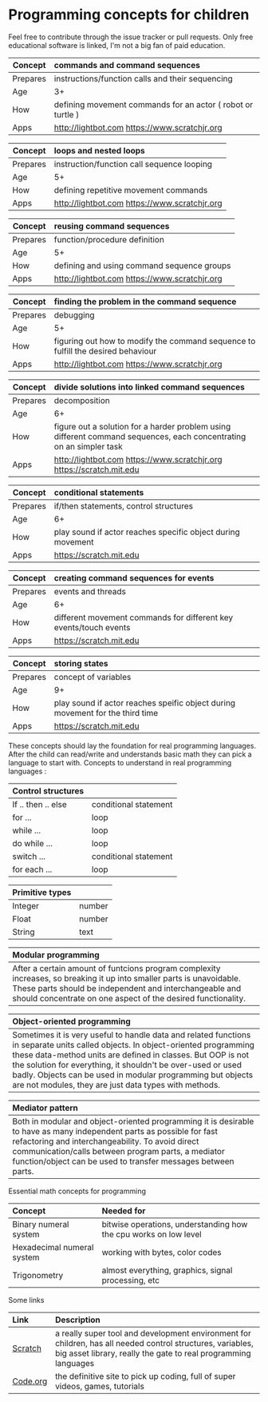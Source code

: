 # Programming concepts for children
Feel free to contribute through the issue tracker or pull requests. Only free educational software is linked, I'm not a big fan of paid education.

| Concept | commands and command sequences |
| - | :- |
| Prepares | instructions/function calls and their sequencing |
| Age | 3+ |
| How | defining movement commands for an actor ( robot or turtle ) |
| Apps | http://lightbot.com https://www.scratchjr.org |

| Concept | loops and nested loops |
| - | :- |
| Prepares | instruction/function call sequence looping |
| Age | 5+ |
| How | defining repetitive movement commands |
| Apps | http://lightbot.com https://www.scratchjr.org |

| Concept | reusing command sequences |
| - | :- |
| Prepares | function/procedure definition |
| Age | 5+ |
| How | defining and using command sequence groups |
| Apps | http://lightbot.com https://www.scratchjr.org |

| Concept | finding the problem in the command sequence |
| - | :- |
| Prepares | debugging |
| Age | 5+ |
| How | figuring out how to modify the command sequence to fulfill the desired behaviour |
| Apps | http://lightbot.com https://www.scratchjr.org |

| Concept | divide solutions into linked command sequences |
| - | :- |
| Prepares | decomposition |
| Age | 6+ |
| How | figure out a solution for a harder problem using different command sequences, each concentrating on an simpler task |
| Apps | http://lightbot.com https://www.scratchjr.org https://scratch.mit.edu |

| Concept | conditional statements |
| - | :- |
| Prepares | if/then statements, control structures |
| Age | 6+ |
| How | play sound if actor reaches specific object during movement |
| Apps | https://scratch.mit.edu |

| Concept | creating command sequences for events |
| - | :- |
| Prepares | events and threads |
| Age | 6+ |
| How | different movement commands for different key events/touch events |
| Apps | https://scratch.mit.edu |

| Concept | storing states |
| - | :- |
| Prepares | concept of variables |
| Age | 9+ |
| How | play sound if actor reaches speific object during movement for the third time |
| Apps | https://scratch.mit.edu |

These concepts should lay the foundation for real programming languages. After the child can read/write and understands basic math they can pick a language to start with.
Concepts to understand in real programming languages :

| Control structures | |
| :- | :- |
| If .. then .. else | conditional statement |
| for ... | loop |
| while ... | loop |
| do while ... | loop |
| switch ... | conditional statement |
| for each ... | loop |

| Primitive types | |
| :- | :- |
| Integer | number |
| Float |  number |
| String | text |

| Modular programming |
| :- |
| After a certain amount of funtcions program complexity increases, so breaking it up into smaller parts is unavoidable. These parts should be independent and interchangeable and should concentrate on one aspect of the desired functionality. |

| Object-oriented programming |
| :- |
| Sometimes it is very useful to handle data and related functions in separate units called objects. In object-oriented programming these data-method units are defined in classes. But OOP is not the solution for everything, it shouldn't be over-used or used badly. Objects can be used in modular programming but objects are not modules, they are just data types with methods. |

| Mediator pattern |
| :- |
| Both in modular and object-oriented programming it is desirable to have as many independent parts as possible for fast refactoring and interchangeability. To avoid direct communication/calls between program parts, a mediator function/object can be used to transfer messages between parts. |

Essential math concepts for programming

| Concept | Needed for |
| :- | :- |
| Binary numeral system | bitwise operations, understanding how the cpu works on low level |
| Hexadecimal numeral system |  working with bytes, color codes |
| Trigonometry | almost everything, graphics, signal processing, etc |

Some links

| Link | Description |
| :- | :- |
| [Scratch](https://scratch.mit.edu) | a really super tool and development environment for children, has all needed control structures, variables, big asset library, really the gate to real programming languages |
| [Code.org](https://studio.code.org/courses) | the definitive site to pick up coding, full of super videos, games, tutorials |
